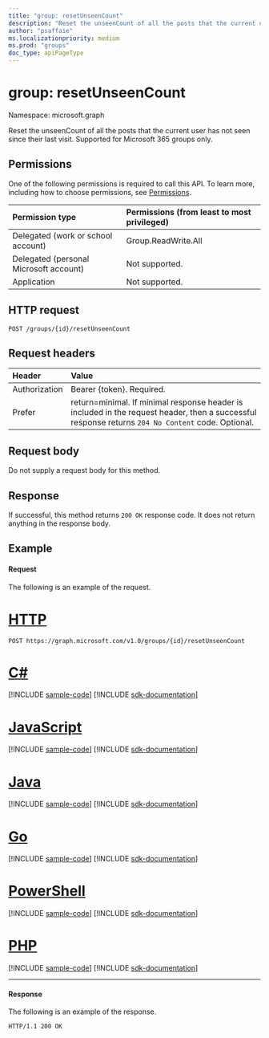 ```yaml
---
title: "group: resetUnseenCount"
description: "Reset the unseenCount of all the posts that the current user has not seen since their last visit. Supported for Microsoft 365 groups only."
author: "psaffaie"
ms.localizationpriority: medium
ms.prod: "groups"
doc_type: apiPageType
---
```


# group: resetUnseenCount

Namespace: microsoft.graph

Reset the unseenCount of all the posts that the current user has not seen since their last visit. Supported for Microsoft 365 groups only.

## Permissions

One of the following permissions is required to call this API. To learn more, including how to choose permissions, see [Permissions](/graph/permissions-reference).

| Permission type                        | Permissions (from least to most privileged) |
| :------------------------------------- | :------------------------------------------ |
| Delegated (work or school account)     | Group.ReadWrite.All                         |
| Delegated (personal Microsoft account) | Not supported.                              |
| Application                            | Not supported.                              |

## HTTP request

<!-- { "blockType": "ignored" } -->

```http
POST /groups/{id}/resetUnseenCount
```

## Request headers

| Header        | Value                                                                                                                                             |
| :------------ | :------------------------------------------------------------------------------------------------------------------------------------------------ |
| Authorization | Bearer {token}. Required.                                                                                                                         |
| Prefer        | return=minimal. If minimal response header is included in the request header, then a successful response returns `204 No Content` code. Optional. |

## Request body

Do not supply a request body for this method.

## Response

If successful, this method returns `200 OK` response code. It does not return anything in the response body.

## Example

#### Request

The following is an example of the request.

# [HTTP](#tab/http)

<!-- {
  "blockType": "request",
  "name": "group_resetunseencount"
}-->

```http
POST https://graph.microsoft.com/v1.0/groups/{id}/resetUnseenCount
```

# [C#](#tab/csharp)
[!INCLUDE [sample-code](../includes/snippets/csharp/group-resetunseencount-csharp-snippets.md)]
[!INCLUDE [sdk-documentation](../includes/snippets/snippets-sdk-documentation-link.md)]

# [JavaScript](#tab/javascript)
[!INCLUDE [sample-code](../includes/snippets/javascript/group-resetunseencount-javascript-snippets.md)]
[!INCLUDE [sdk-documentation](../includes/snippets/snippets-sdk-documentation-link.md)]

# [Java](#tab/java)
[!INCLUDE [sample-code](../includes/snippets/java/group-resetunseencount-java-snippets.md)]
[!INCLUDE [sdk-documentation](../includes/snippets/snippets-sdk-documentation-link.md)]

# [Go](#tab/go)
[!INCLUDE [sample-code](../includes/snippets/go/group-resetunseencount-go-snippets.md)]
[!INCLUDE [sdk-documentation](../includes/snippets/snippets-sdk-documentation-link.md)]

# [PowerShell](#tab/powershell)
[!INCLUDE [sample-code](../includes/snippets/powershell/group-resetunseencount-powershell-snippets.md)]
[!INCLUDE [sdk-documentation](../includes/snippets/snippets-sdk-documentation-link.md)]

# [PHP](#tab/php)
[!INCLUDE [sample-code](../includes/snippets/php/group-resetunseencount-php-snippets.md)]
[!INCLUDE [sdk-documentation](../includes/snippets/snippets-sdk-documentation-link.md)]

---

#### Response

The following is an example of the response.

<!-- {
  "blockType": "response",
  "truncated": true
} -->

```http
HTTP/1.1 200 OK
```

<!-- uuid: 8fcb5dbc-d5aa-4681-8e31-b001d5168d79
2015-10-25 14:57:30 UTC -->
<!-- {
  "type": "#page.annotation",
  "description": "group: resetUnseenCount",
  "keywords": "",
  "section": "documentation",
  "tocPath": "",
  "suppressions": [
  ]
}-->
